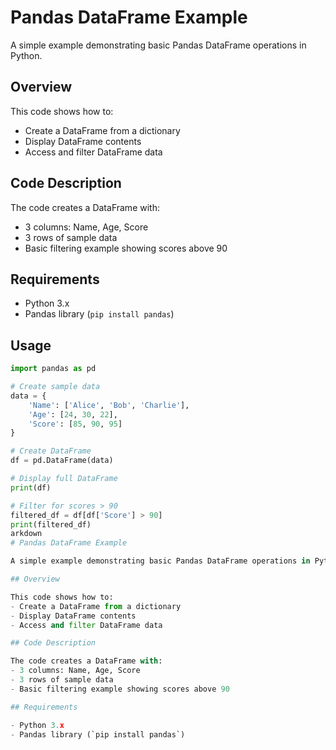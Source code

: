 # Pandas DataFrame Example

A simple example demonstrating basic Pandas DataFrame operations in Python.

## Overview

This code shows how to:

- Create a DataFrame from a dictionary
- Display DataFrame contents
- Access and filter DataFrame data

## Code Description

The code creates a DataFrame with:

- 3 columns: Name, Age, Score
- 3 rows of sample data
- Basic filtering example showing scores above 90

## Requirements

- Python 3.x
- Pandas library (`pip install pandas`)

## Usage

```python
import pandas as pd

# Create sample data
data = {
    'Name': ['Alice', 'Bob', 'Charlie'],
    'Age': [24, 30, 22],
    'Score': [85, 90, 95]
}

# Create DataFrame
df = pd.DataFrame(data)

# Display full DataFrame
print(df)

# Filter for scores > 90
filtered_df = df[df['Score'] > 90]
print(filtered_df)
arkdown
# Pandas DataFrame Example

A simple example demonstrating basic Pandas DataFrame operations in Python.

## Overview

This code shows how to:
- Create a DataFrame from a dictionary
- Display DataFrame contents
- Access and filter DataFrame data

## Code Description

The code creates a DataFrame with:
- 3 columns: Name, Age, Score
- 3 rows of sample data
- Basic filtering example showing scores above 90

## Requirements

- Python 3.x
- Pandas library (`pip install pandas`)

```
